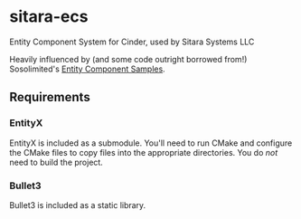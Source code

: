 # sitara-ecs
Entity Component System for Cinder, used by Sitara Systems LLC

Heavily influenced by (and some code outright borrowed from!) Sosolimited's [Entity Component Samples](https://github.com/sosolimited/Entity-Component-Samples).

## Requirements

### EntityX
EntityX is included as a submodule.  You'll need to run CMake and configure the CMake files to copy files into the appropriate directories.  You do *not* need to build the project.

### Bullet3
Bullet3 is included as a static library.
